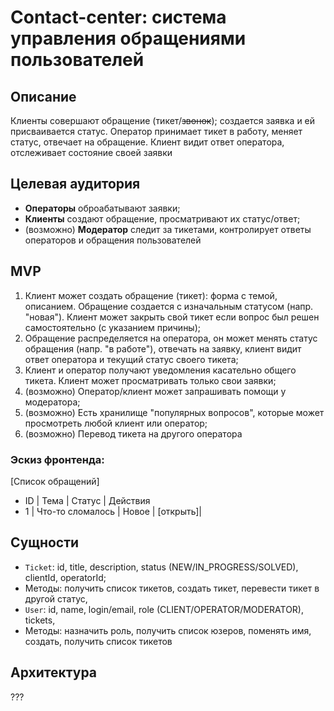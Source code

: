 # Contact-center: система управления обращениями пользователей

## Описание
Клиенты совершают обращение (тикет/~~звонок~~); создается заявка и ей присваивается статус.
Оператор принимает тикет в работу, меняет статус, отвечает на обращение. Клиент видит ответ оператора,
отслеживает состояние своей заявки

## Целевая аудитория
- **Операторы** оброабатывают заявки;
- **Клиенты** создают обращение, просматривают их статус/ответ;
- (возможно) **Модератор** следит за тикетами, контролирует ответы операторов и обращения пользователей

## MVP
1. Клиент может создать обращение (тикет): форма с темой, описанием.
Обращение создается с изначальным статусом (напр. "новая"). Клиент может закрыть свой тикет если вопрос был решен 
самостоятельно (с указанием причины);
2. Обращение распределяется на оператора, он может менять статус обращения (напр. "в работе"),
отвечать на заявку, клиент видит ответ оператора и текущий статус своего тикета;
3. Клиент и оператор получают уведомления касательно общего тикета. Клиент может просматривать только свои заявки;
4. (возможно) Оператор/клиент может запрашивать помощи у модератора;
5. (возможно) Есть хранилище "популярных вопросов", которые может просмотреть любой клиент или оператор;
6. (возможно) Перевод тикета на другого оператора

### Эскиз фронтенда:
[Список обращений]
- ID | Тема | Статус | Действия
- 1 | Что-то сломалось | Новое | [открыть]|

## Сущности
- `Ticket`: id, title, description, status (NEW/IN_PROGRESS/SOLVED), clientId, operatorId;
- Методы: получить список тикетов, создать тикет, перевести тикет в другой статус,  
- `User`: id, name, login/email, role (CLIENT/OPERATOR/MODERATOR), tickets,
- Методы: назначить роль, получить список юзеров, поменять имя, создать, получить список тикетов

## Архитектура
???